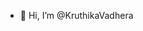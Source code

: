- 👋 Hi, I’m @KruthikaVadhera

<!---
KruthikaVadhera/KruthikaVadhera is a ✨ special ✨ repository because its `README.md` (this file) appears on your GitHub profile.
You can click the Preview link to take a look at your changes.
--->
